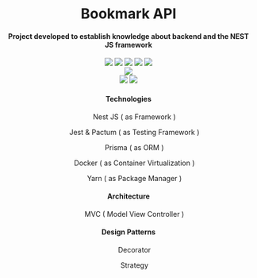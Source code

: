 # <div align="center"> Bookmark API  </div> #
<h4 align="center"> Project developed to establish knowledge about backend and the <strong>NEST JS</strong> framework </h4>
<div align="center"> <img src="https://img.shields.io/badge/NestJS-red" > <img src="https://img.shields.io/badge/Jest-green"> <img src="https://img.shields.io/badge/Prisma-grey"> <img src="https://img.shields.io/badge/Docker-blue"> <img src="https://img.shields.io/badge/Yarn-lightblue"> </div>

<div align="center"> <img src="https://img.shields.io/badge/MVC-Model_View_Controller-yellow"> </div>

<div align="center"> <img src=https://img.shields.io/badge/Decorator-lightred> <img src=https://img.shields.io/badge/Strategy-lightgrey> </div>

<div align="center">
    <h4> Technologies </h4>
    <ul>
        <p> Nest JS ( as Framework ) </p>
        <p> Jest & Pactum ( as Testing Framework ) </p>
        <p> Prisma ( as ORM ) </p>
        <p> Docker ( as Container Virtualization ) </p>
        <p> Yarn ( as Package Manager ) </p>
    </ul>
    <h4> Architecture </h4>
    <ul>
        <p> MVC ( Model View Controller )</p>
    </ul>
    <h4> Design Patterns </h4>
    <ul>
        <p> Decorator </p>
        <p> Strategy </p>
    </ul>
</div>

    
